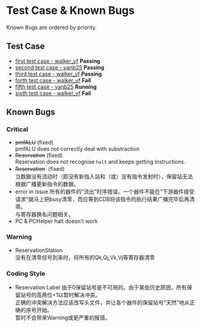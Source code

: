 # Test Case & Known Bugs
Known Bugs are ordered by priority.  
## Test Case
- [first test case - walker_yf][1] **Passing**  
- [second test case - yanb25][2] **Passing**  
- [third test case - walker_yf][3] **Passing**
- [forth test case - walker_yf][4] **Fail**
- [fifth test case - yanb25][5] **Running**
- [sixth test case - walker_yf][6] **Fail**


[1]:/rom/testcase1.md
[2]:/rom/testcase2.md
[3]:/rom/testcase3.md
[4]:/rom/testcase4.md
[5]:/rom/testcase5.md
[6]:/rom/testcase6.md

## Known Bugs
### Critical
- ~~pmfALU~~ (fixed)   
pmfALU does not correctly deal with substraction
- ~~Reservation~~ (fixed)  
Reservation does not recognise `halt` and keeps getting instructions.
- ~~Reservation~~（fixed)  
当数据没有流动时（即没有新指入站和（或）没有指令发射时），保留站无法根据广播更新指令的数据。
- error in issue
所有的器件的“流出”时序错误。一个器件不能在“下游器件接受请求”就马上把busy清零，而应等到CDB将该指令的执行结果广播完毕后再清零。  
与寄存器换名问题相关。  
- PC & PCHelper
halt doesn't work
### Warning 
- ReservationStation  
没有在清零信号到来时，将所有的Qk,Qj,Vk,Vj等寄存器清零

### Coding Style
- Reservation Label
由于0保留站号是不可用的。由于某些历史原因，所有保留站号的高两位+1以暂时解决冲突。  
正确的冲突解决方法应该改写头文件，并让各个器件的保留站号“天然”地从正确的序号开始。  
暂时不会带来Warning或更严重的报错。  